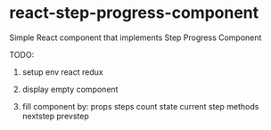 # react-step-progress-component
Simple React component that implements Step Progress Component


TODO:
1. setup env
    react
    redux
    
2. display empty component
3. fill component by:
       props
           steps count
       state
           current step
       methods
           nextstep
           prevstep

